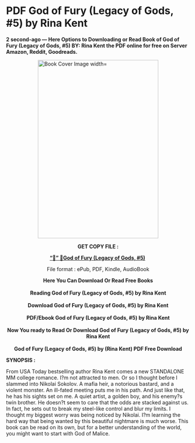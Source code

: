 # PDF God of Fury (Legacy of Gods, #5) by Rina Kent
<p><strong>2 second-ago &mdash; Here Options to Downloading or Read Book of God of Fury (Legacy of Gods, #5) BY: Rina Kent the PDF online for free on Server Amazon, Reddit, Goodreads.</strong></p><p><a href="https://educationsharingacademy.cloud/?book=197769061-god-of-fury"><img style="display: block; margin-left: auto; margin-right: auto;" src="https://i.gr-assets.com/images/S/compressed.photo.goodreads.com/books/1699296058l/197769061.jpg" alt="Book Cover Image width=" width="330" height="488" /></a></p><p style="text-align: center;"><strong>GET COPY FILE :</strong></p><p style="text-align: center;"><strong><a href="https://educationsharingacademy.cloud/?book=197769061-god-of-fury" target="_blank" rel="noopener">“📢” 🔗God of Fury (Legacy of Gods, #5)</a>&nbsp;</strong></p><p style="text-align: center;">File format : ePub, PDF, Kindle, AudioBook</p><div style="text-align: center;"><strong>Here You Can Download Or Read Free Books</strong></div><div style="text-align: center;">&nbsp;</div><div style="text-align: center;"><strong>Reading God of Fury (Legacy of Gods, #5) by Rina Kent</strong></div><div style="text-align: center;">&nbsp;</div><div style="text-align: center;"><strong>Download God of Fury (Legacy of Gods, #5) by Rina Kent</strong></div><div style="text-align: center;">&nbsp;</div><div style="text-align: center;"><strong>PDF/Ebook God of Fury (Legacy of Gods, #5) by Rina Kent</strong></div><div style="text-align: center;">&nbsp;</div><div style="text-align: center;"><strong>Now You ready to Read Or Download God of Fury (Legacy of Gods, #5) by Rina Kent</strong></div><div style="text-align: center;">&nbsp;</div><div style="text-align: center;"><strong>God of Fury (Legacy of Gods, #5) by (Rina Kent) PDF Free Download</strong></div><p><strong>SYNOPSIS :</strong></p><p>From USA Today bestselling author Rina Kent comes a new STANDALONE MM college romance. I?m not attracted to men. Or so I thought before I slammed into Nikolai Sokolov. A mafia heir, a notorious bastard, and a violent monster. An ill-fated meeting puts me in his path. And just like that, he has his sights set on me. A quiet artist, a golden boy, and his enemy?s twin brother. He doesn?t seem to care that the odds are stacked against us. In fact, he sets out to break my steel-like control and blur my limits. I thought my biggest worry was being noticed by Nikolai. I?m learning the hard way that being wanted by this beautiful nightmare is much worse. This book can be read on its own, but for a better understanding of the world, you might want to start with God of Malice.</p>

